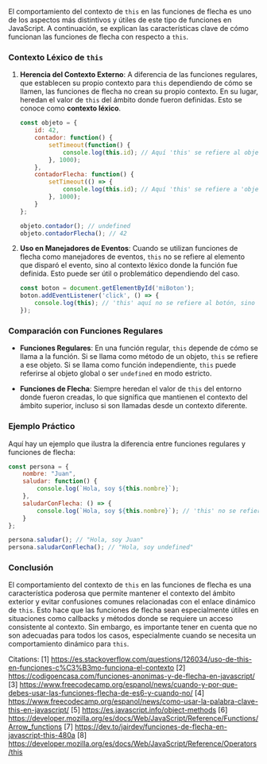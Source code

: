 El comportamiento del contexto de `this` en las funciones de flecha es uno de los aspectos más distintivos y útiles de este tipo de funciones en JavaScript. A continuación, se explican las características clave de cómo funcionan las funciones de flecha con respecto a `this`.

### Contexto Léxico de `this`

1. **Herencia del Contexto Externo**: A diferencia de las funciones regulares, que establecen su propio contexto para `this` dependiendo de cómo se llamen, las funciones de flecha no crean su propio contexto. En su lugar, heredan el valor de `this` del ámbito donde fueron definidas. Esto se conoce como **contexto léxico**.

   ```javascript
   const objeto = {
       id: 42,
       contador: function() {
           setTimeout(function() {
               console.log(this.id); // Aquí 'this' se refiere al objeto global (undefined en modo estricto)
           }, 1000);
       },
       contadorFlecha: function() {
           setTimeout(() => {
               console.log(this.id); // Aquí 'this' se refiere a 'objeto', ya que hereda el contexto
           }, 1000);
       }
   };

   objeto.contador(); // undefined
   objeto.contadorFlecha(); // 42
   ```

2. **Uso en Manejadores de Eventos**: Cuando se utilizan funciones de flecha como manejadores de eventos, `this` no se refiere al elemento que disparó el evento, sino al contexto léxico donde la función fue definida. Esto puede ser útil o problemático dependiendo del caso.

   ```javascript
   const boton = document.getElementById('miBoton');
   boton.addEventListener('click', () => {
       console.log(this); // 'this' aquí no se refiere al botón, sino al contexto externo (por ejemplo, el objeto global)
   });
   ```

### Comparación con Funciones Regulares

- **Funciones Regulares**: En una función regular, `this` depende de cómo se llama a la función. Si se llama como método de un objeto, `this` se refiere a ese objeto. Si se llama como función independiente, `this` puede referirse al objeto global o ser `undefined` en modo estricto.

- **Funciones de Flecha**: Siempre heredan el valor de `this` del entorno donde fueron creadas, lo que significa que mantienen el contexto del ámbito superior, incluso si son llamadas desde un contexto diferente.

### Ejemplo Práctico

Aquí hay un ejemplo que ilustra la diferencia entre funciones regulares y funciones de flecha:

```javascript
const persona = {
    nombre: "Juan",
    saludar: function() {
        console.log(`Hola, soy ${this.nombre}`);
    },
    saludarConFlecha: () => {
        console.log(`Hola, soy ${this.nombre}`); // 'this' no se refiere a 'persona'
    }
};

persona.saludar(); // "Hola, soy Juan"
persona.saludarConFlecha(); // "Hola, soy undefined"
```

### Conclusión

El comportamiento del contexto de `this` en las funciones de flecha es una característica poderosa que permite mantener el contexto del ámbito exterior y evitar confusiones comunes relacionadas con el enlace dinámico de `this`. Esto hace que las funciones de flecha sean especialmente útiles en situaciones como callbacks y métodos donde se requiere un acceso consistente al contexto. Sin embargo, es importante tener en cuenta que no son adecuadas para todos los casos, especialmente cuando se necesita un comportamiento dinámico para `this`.

Citations:
[1] https://es.stackoverflow.com/questions/126034/uso-de-this-en-funciones-c%C3%B3mo-funciona-el-contexto
[2] https://codigoencasa.com/funciones-anonimas-y-de-flecha-en-javascript/
[3] https://www.freecodecamp.org/espanol/news/cuando-y-por-que-debes-usar-las-funciones-flecha-de-es6-y-cuando-no/
[4] https://www.freecodecamp.org/espanol/news/como-usar-la-palabra-clave-this-en-javascript/
[5] https://es.javascript.info/object-methods
[6] https://developer.mozilla.org/es/docs/Web/JavaScript/Reference/Functions/Arrow_functions
[7] https://dev.to/jairdev/funciones-de-flecha-en-javascript-this-480a
[8] https://developer.mozilla.org/es/docs/Web/JavaScript/Reference/Operators/this